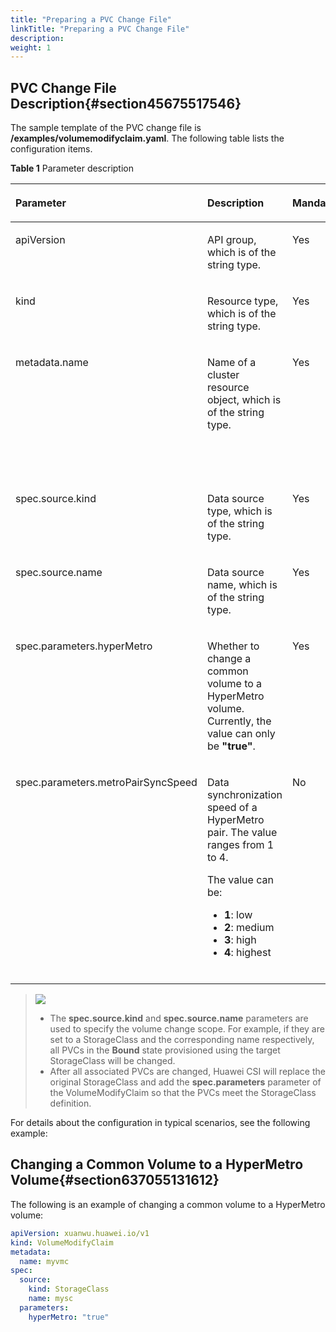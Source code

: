 ```yaml
---
title: "Preparing a PVC Change File"
linkTitle: "Preparing a PVC Change File"
description: 
weight: 1
---
```


## PVC Change File Description{#section45675517546}

The sample template of the PVC change file is  **/examples/volumemodifyclaim.yaml**. The following table lists the configuration items.

**Table  1**  Parameter description

<a name="table882408155517"></a>
<table><thead align="left"><tr id="row1882418105518"><th class="cellrowborder" valign="top" width="16%" id="mcps1.2.6.1.1"><p id="p282412815559"><a name="p282412815559"></a><a name="p282412815559"></a>Parameter</p>
</th>
<th class="cellrowborder" valign="top" width="23%" id="mcps1.2.6.1.2"><p id="p1682410825515"><a name="p1682410825515"></a><a name="p1682410825515"></a>Description</p>
</th>
<th class="cellrowborder" valign="top" width="16%" id="mcps1.2.6.1.3"><p id="p17824188185518"><a name="p17824188185518"></a><a name="p17824188185518"></a>Mandatory</p>
</th>
<th class="cellrowborder" valign="top" width="17%" id="mcps1.2.6.1.4"><p id="p16824148195513"><a name="p16824148195513"></a><a name="p16824148195513"></a>Default Value</p>
</th>
<th class="cellrowborder" valign="top" width="28.000000000000004%" id="mcps1.2.6.1.5"><p id="p98241783553"><a name="p98241783553"></a><a name="p98241783553"></a>Remarks</p>
</th>
</tr>
</thead>
<tbody><tr id="row282438175514"><td class="cellrowborder" valign="top" width="16%" headers="mcps1.2.6.1.1 "><p id="p38247819556"><a name="p38247819556"></a><a name="p38247819556"></a>apiVersion</p>
</td>
<td class="cellrowborder" valign="top" width="23%" headers="mcps1.2.6.1.2 "><p id="en-us_topic_0000001541071762_p0896194484915"><a name="en-us_topic_0000001541071762_p0896194484915"></a><a name="en-us_topic_0000001541071762_p0896194484915"></a>API group, which is of the string type.</p>
</td>
<td class="cellrowborder" valign="top" width="16%" headers="mcps1.2.6.1.3 "><p id="p8824178125515"><a name="p8824178125515"></a><a name="p8824178125515"></a>Yes</p>
</td>
<td class="cellrowborder" valign="top" width="17%" headers="mcps1.2.6.1.4 "><p id="p138247865515"><a name="p138247865515"></a><a name="p138247865515"></a>xuanwu.huawei.io/v1</p>
</td>
<td class="cellrowborder" valign="top" width="28.000000000000004%" headers="mcps1.2.6.1.5 "><p id="p982408115517"><a name="p982408115517"></a><a name="p982408115517"></a>The value is fixed at <strong id="b4705121514462"><a name="b4705121514462"></a><a name="b4705121514462"></a>xuanwu.huawei.io/v1</strong>.</p>
</td>
</tr>
<tr id="row158241788556"><td class="cellrowborder" valign="top" width="16%" headers="mcps1.2.6.1.1 "><p id="p1382416825518"><a name="p1382416825518"></a><a name="p1382416825518"></a>kind</p>
</td>
<td class="cellrowborder" valign="top" width="23%" headers="mcps1.2.6.1.2 "><p id="p782438195513"><a name="p782438195513"></a><a name="p782438195513"></a>Resource type, which is of the string type.</p>
</td>
<td class="cellrowborder" valign="top" width="16%" headers="mcps1.2.6.1.3 "><p id="p88244814556"><a name="p88244814556"></a><a name="p88244814556"></a>Yes</p>
</td>
<td class="cellrowborder" valign="top" width="17%" headers="mcps1.2.6.1.4 "><p id="p1782413819554"><a name="p1782413819554"></a><a name="p1782413819554"></a>VolumeModifyClaim</p>
</td>
<td class="cellrowborder" valign="top" width="28.000000000000004%" headers="mcps1.2.6.1.5 "><p id="p12824198115512"><a name="p12824198115512"></a><a name="p12824198115512"></a>The value is fixed at <strong id="b17554182420471"><a name="b17554182420471"></a><a name="b17554182420471"></a>VolumeModifyClaim</strong>.</p>
</td>
</tr>
<tr id="row7824198185511"><td class="cellrowborder" valign="top" width="16%" headers="mcps1.2.6.1.1 "><p id="p1182488115510"><a name="p1182488115510"></a><a name="p1182488115510"></a>metadata.name</p>
</td>
<td class="cellrowborder" valign="top" width="23%" headers="mcps1.2.6.1.2 "><p id="p188241387558"><a name="p188241387558"></a><a name="p188241387558"></a>Name of a cluster resource object, which is of the string type.</p>
</td>
<td class="cellrowborder" valign="top" width="16%" headers="mcps1.2.6.1.3 "><p id="p5824684559"><a name="p5824684559"></a><a name="p5824684559"></a>Yes</p>
</td>
<td class="cellrowborder" valign="top" width="17%" headers="mcps1.2.6.1.4 "><p id="p1782413895514"><a name="p1782413895514"></a><a name="p1782413895514"></a>-</p>
</td>
<td class="cellrowborder" valign="top" width="28.000000000000004%" headers="mcps1.2.6.1.5 "><p id="p1482417805520"><a name="p1482417805520"></a><a name="p1482417805520"></a>The name must comply with the naming rules of a <a href="https://kubernetes.io/docs/concepts/overview/working-with-objects/names/#dns-subdomain-names" target="_blank" rel="noopener noreferrer">DNS subdomain name</a>. The value can contain a maximum of 63 characters, including digits, lowercase letters, hyphens (-), and periods (.). It must start and end with a lowercase letter or digit.</p>
</td>
</tr>
<tr id="row1482498135514"><td class="cellrowborder" valign="top" width="16%" headers="mcps1.2.6.1.1 "><p id="p18241589552"><a name="p18241589552"></a><a name="p18241589552"></a>spec.source.kind</p>
</td>
<td class="cellrowborder" valign="top" width="23%" headers="mcps1.2.6.1.2 "><p id="p13824158195519"><a name="p13824158195519"></a><a name="p13824158195519"></a>Data source type, which is of the string type.</p>
</td>
<td class="cellrowborder" valign="top" width="16%" headers="mcps1.2.6.1.3 "><p id="p1082428125517"><a name="p1082428125517"></a><a name="p1082428125517"></a>Yes</p>
</td>
<td class="cellrowborder" valign="top" width="17%" headers="mcps1.2.6.1.4 "><p id="p982420825510"><a name="p982420825510"></a><a name="p982420825510"></a>StorageClass</p>
</td>
<td class="cellrowborder" valign="top" width="28.000000000000004%" headers="mcps1.2.6.1.5 "><p id="p138240835517"><a name="p138240835517"></a><a name="p138240835517"></a>This parameter can only be set to <strong id="b435383819547"><a name="b435383819547"></a><a name="b435383819547"></a>StorageClass</strong>.</p>
</td>
</tr>
<tr id="row1580118248311"><td class="cellrowborder" valign="top" width="16%" headers="mcps1.2.6.1.1 "><p id="p48021124438"><a name="p48021124438"></a><a name="p48021124438"></a>spec.source.name</p>
</td>
<td class="cellrowborder" valign="top" width="23%" headers="mcps1.2.6.1.2 "><p id="p68021524930"><a name="p68021524930"></a><a name="p68021524930"></a>Data source name, which is of the string type.</p>
</td>
<td class="cellrowborder" valign="top" width="16%" headers="mcps1.2.6.1.3 "><p id="p480210241835"><a name="p480210241835"></a><a name="p480210241835"></a>Yes</p>
</td>
<td class="cellrowborder" valign="top" width="17%" headers="mcps1.2.6.1.4 "><p id="p980213243314"><a name="p980213243314"></a><a name="p980213243314"></a>-</p>
</td>
<td class="cellrowborder" valign="top" width="28.000000000000004%" headers="mcps1.2.6.1.5 "><p id="p1380282420314"><a name="p1380282420314"></a><a name="p1380282420314"></a>Only a StorageClass name can be configured.</p>
</td>
</tr>
<tr id="row19555112614317"><td class="cellrowborder" valign="top" width="16%" headers="mcps1.2.6.1.1 "><p id="p0555826131"><a name="p0555826131"></a><a name="p0555826131"></a>spec.parameters.hyperMetro</p>
</td>
<td class="cellrowborder" valign="top" width="23%" headers="mcps1.2.6.1.2 "><p id="p145556261430"><a name="p145556261430"></a><a name="p145556261430"></a>Whether to change a common volume to a HyperMetro volume. Currently, the value can only be <strong id="b8301192215559"><a name="b8301192215559"></a><a name="b8301192215559"></a>"true"</strong>.</p>
</td>
<td class="cellrowborder" valign="top" width="16%" headers="mcps1.2.6.1.3 "><p id="p205555261534"><a name="p205555261534"></a><a name="p205555261534"></a>Yes</p>
</td>
<td class="cellrowborder" valign="top" width="17%" headers="mcps1.2.6.1.4 "><p id="p1555926531"><a name="p1555926531"></a><a name="p1555926531"></a>-</p>
</td>
<td class="cellrowborder" valign="top" width="28.000000000000004%" headers="mcps1.2.6.1.5 "><p id="p465413911106"><a name="p465413911106"></a><a name="p465413911106"></a>Only common storage volumes at the primary site can be changed to HyperMetro storage volumes.</p>
</td>
</tr>
<tr id="row141343508506"><td class="cellrowborder" valign="top" width="16%" headers="mcps1.2.6.1.1 "><p id="p13134125010508"><a name="p13134125010508"></a><a name="p13134125010508"></a>spec.parameters.metroPairSyncSpeed</p>
</td>
<td class="cellrowborder" valign="top" width="23%" headers="mcps1.2.6.1.2 "><p id="p11242177125214"><a name="p11242177125214"></a><a name="p11242177125214"></a>Data synchronization speed of a HyperMetro pair. The value ranges from 1 to 4.</p>
<p id="p1924214720529"><a name="p1924214720529"></a><a name="p1924214720529"></a>The value can be:</p>
<a name="ul4215172125219"></a><a name="ul4215172125219"></a><ul id="ul4215172125219"><li><strong id="b1497122032817"><a name="b1497122032817"></a><a name="b1497122032817"></a>1</strong>: low</li><li><strong id="b1655321192810"><a name="b1655321192810"></a><a name="b1655321192810"></a>2</strong>: medium</li><li><strong id="b109641321152814"><a name="b109641321152814"></a><a name="b109641321152814"></a>3</strong>: high</li><li><strong id="b1081622222816"><a name="b1081622222816"></a><a name="b1081622222816"></a>4</strong>: highest</li></ul>
</td>
<td class="cellrowborder" valign="top" width="16%" headers="mcps1.2.6.1.3 "><p id="p1413415016505"><a name="p1413415016505"></a><a name="p1413415016505"></a>No</p>
</td>
<td class="cellrowborder" valign="top" width="17%" headers="mcps1.2.6.1.4 "><p id="p113425015509"><a name="p113425015509"></a><a name="p113425015509"></a>-</p>
</td>
<td class="cellrowborder" valign="top" width="28.000000000000004%" headers="mcps1.2.6.1.5 "><p id="p1813405016505"><a name="p1813405016505"></a><a name="p1813405016505"></a>This parameter is available only when <strong id="b1250143842810"><a name="b1250143842810"></a><a name="b1250143842810"></a>spec.parameters.hyperMetro</strong> is set to <strong id="b383674313287"><a name="b383674313287"></a><a name="b383674313287"></a>"true"</strong>.</p>
<p id="p688744685818"><a name="p688744685818"></a><a name="p688744685818"></a>Note:</p>
<a name="ul35821048175812"></a><a name="ul35821048175812"></a><ul id="ul35821048175812"><li>If this parameter is not configured, the storage speed of the HyperMetro pair is determined by the storage device.</li><li>The highest synchronization speed may increase the host latency.</li></ul>
</td>
</tr>
</tbody>
</table>

>![](/css-docs/public_sys-resources/en-us/icon-note.gif)  
>-   The  **spec.source.kind**  and  **spec.source.name**  parameters are used to specify the volume change scope. For example, if they are set to a StorageClass and the corresponding name respectively, all PVCs in the  **Bound**  state provisioned using the target StorageClass will be changed.
>-   After all associated PVCs are changed, Huawei CSI will replace the original StorageClass and add the  **spec.parameters**  parameter of the VolumeModifyClaim so that the PVCs meet the StorageClass definition.

For details about the configuration in typical scenarios, see the following example:

## Changing a Common Volume to a HyperMetro Volume{#section637055131612}

The following is an example of changing a common volume to a HyperMetro volume:

```yaml
apiVersion: xuanwu.huawei.io/v1
kind: VolumeModifyClaim
metadata:
  name: myvmc
spec:
  source:
    kind: StorageClass
    name: mysc
  parameters:
    hyperMetro: "true"
```

